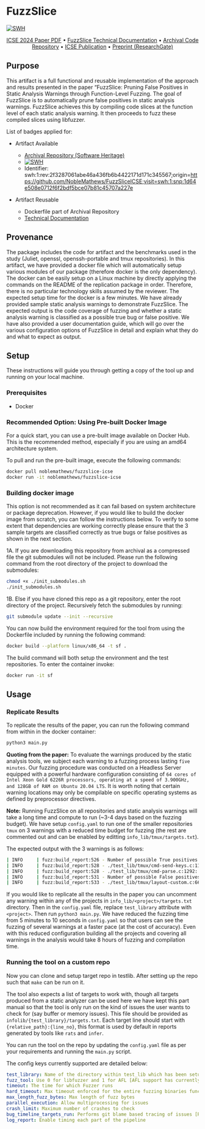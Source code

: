 # FuzzSlice

[![SWH](https://archive.softwareheritage.org/badge/origin/https://github.com/NobleMathews/FuzzSliceICSE/)](https://archive.softwareheritage.org/browse/origin/?origin_url=https://github.com/NobleMathews/FuzzSliceICSE)

<p align="center">
    <a href="https://archive.softwareheritage.org/swh:1:cnt:72e1b742f8f9e55b01d2fbc3c2bc76ed62699746;origin=https://github.com/NobleMathews/FuzzSliceICSE;visit=swh:1:snp:1d64e508e0712f6f2bdf5bce07b81c45707a227e;anchor=swh:1:rev:2f3287061abe46a436fb6b4422171d171c345567;path=/FuzzSlice_ICSE_2024.pdf">ICSE 2024 Paper PDF</a> •
    <a href="https://archive.softwareheritage.org/swh:1:cnt:b963c46c995105ecc6efed0c7a8dbee7b2372d0e;origin=https://github.com/NobleMathews/FuzzSliceICSE;visit=swh:1:snp:1d64e508e0712f6f2bdf5bce07b81c45707a227e;anchor=swh:1:rev:2f3287061abe46a436fb6b4422171d171c345567;path=/FuzzSlice_Technical_Documentation.pdf">FuzzSlice Technical Documentation</a> •
    <a href="https://archive.softwareheritage.org/browse/origin/directory/?origin_url=https://github.com/NobleMathews/FuzzSliceICSE">Archival Code Repository</a> •
    <a href="https://conf.researchr.org/details/icse-2024/icse-2024-research-track/39/FuzzSlice-Pruning-False-Positives-in-Static-Analysis-Warnings-through-Function-Level">ICSE Publication</a> •
    <a href="https://www.researchgate.net/publication/374114151_FuzzSlice_Pruning_False_Positives_in_Static_Analysis_Warnings_through_Function-Level_Fuzzing#fullTextFileContent">Preprint (ResearchGate)</a> 
</p>

## Purpose

This artifact is a full functional and reusable implementation of the approach and results presented in the paper “FuzzSlice: Pruning False Positives in Static Analysis Warnings through Function-Level Fuzzing. The goal of FuzzSlice is to automatically prune false positives in static analysis warnings. FuzzSlice achieves this by compiling code slices at the function level of each static analysis warning. It then proceeds to fuzz these compiled slices using libfuzzer. 

List of badges applied for:
- Artifact Available
    - [Archival Repository (Software Heritage)](https://archive.softwareheritage.org/browse/origin/directory/?origin_url=https://github.com/NobleMathews/FuzzSliceICSE)
    - [![SWH](https://archive.softwareheritage.org/badge/swh:1:rev:2f3287061abe46a436fb6b4422171d171c345567/)](https://archive.softwareheritage.org/swh:1:rev:2f3287061abe46a436fb6b4422171d171c345567;origin=https://github.com/NobleMathews/FuzzSliceICSE;visit=swh:1:snp:1d64e508e0712f6f2bdf5bce07b81c45707a227e)
    - Identifier: swh:1:rev:2f3287061abe46a436fb6b4422171d171c345567;origin=https://github.com/NobleMathews/FuzzSliceICSE;visit=swh:1:snp:1d64e508e0712f6f2bdf5bce07b81c45707a227e

- Artifact Reusable
    - Dockerfile part of Archival Repository
    - [Technical Documentation](FuzzSlice_Technical_Documentation.pdf)

## Provenance

The package includes the code for artifact and the benchmarks used in the study (Juliet, openssl, openssh-portable and tmux repositories). In this artifact, we have provided a docker file which will automatically setup various modules of our package (therefore docker is the only dependency). The docker can be easily setup on a Linux machine by directly applying the commands on the README of the replication package in order. Therefore, there is no particular technology skills assumed by the reviewer. The expected setup time for the docker is a few minutes. We have already provided sample static analysis warnings to demonstrate FuzzSlice. The expected output is the code coverage of fuzzing and whether a static analysis warning is classified as a possible true bug or false positive. We have also provided a user documentation guide, which will go over the various configuration options of FuzzSlice in detail and explain what they do and what to expect as output.

## Setup

These instructions will guide you through getting a copy of the tool up and running on your local machine.

### Prerequisites

- Docker

### Recommended Option: Using Pre-built Docker Image

For a quick start, you can use a pre-built image available on Docker Hub. This is the recommended method, especially if you are using an amd64 architecture system.

To pull and run the pre-built image, execute the following commands:

```bash
docker pull noblemathews/fuzzslice-icse
docker run -it noblemathews/fuzzslice-icse
```


### Building docker image 

This option is not recommended as it can fail based on system architecture or package deprecation. However, if you would like to build the docker image from scratch, you can follow the instructions below. To verify to some extent that dependencies are working correctly please ensure that the 3 sample targets are classified correctly as true bugs or false positives as shown in the next section.

1A. If you are downloading this repository from archival as a compressed file the git submodules will not be included. Please run the following command from the root directory of the project to download the submodules:
```bash
chmod +x ./init_submodules.sh
./init_submodules.sh
```

1B. Else if you have cloned this repo as a git repository, enter the root directory of the project. Recursively fetch the submodules by running:
```bash
git submodule update --init --recursive
```

You can now build the environment required for the tool from using the Dockerfile included by running the following command:
```bash
docker build --platform linux/x86_64 -t sf . 
```

The build command will both setup the environment and the test repositories. To enter the container invoke:
```bash
docker run -it sf
```

## Usage

### Replicate Results

To replicate the results of the paper, you can run the following command from within in the docker container:

```bash
python3 main.py
```

**Quoting from the paper:**
To evaluate the warnings produced by the static analysis tools, we subject each warning to a fuzzing process lasting `five minutes`. Our fuzzing procedure was conducted on a Headless Server equipped with a powerful hardware configuration consisting of `64 cores of Intel Xeon Gold 6226R processors, operating at a speed of 3.900GHz, and 128GB of RAM on Ubuntu 20.04 LTS`. It is worth noting that certain warning locations may only be compilable on specific operating systems as defined by preprocessor directives.



**Note:** Running FuzzSlice on all repositories and static analysis warnings will take a long time and compute to run (~3-4 days based on the fuzzing budget). We have setup `config.yaml` to run one of the smaller repositories `tmux` on 3 warnings with a reduced time budget for fuzzing (the rest are commented out and can be enabled by editting `info_lib/tmux/targets.txt`).

The expected output with the 3 warnings is as follows:

```bash
| INFO     | fuzz:build_report:526 - Number of possible True positives: 2
| INFO     | fuzz:build_report:528 - ./test_lib/tmux/cmd-send-keys.c:110: error: Buffer Overrun L1 // issue
| INFO     | fuzz:build_report:528 - ./test_lib/tmux/cmd-parse.c:1292: error: Buffer Overrun L2
| INFO     | fuzz:build_report:531 - Number of possible False positives: 1
| INFO     | fuzz:build_report:533 - ./test_lib/tmux/layout-custom.c:66: error: Buffer Overrun L1
```

If you would like to replicate all the results in the paper you can uncomment any warning within any of the projects in `info_lib/<project>/targets.txt` directory. Then in the `config.yaml` file, replace `test_library` attribute with `<project>`. Then run `python3 main.py`. We have reduced the fuzzing time from 5 minutes to 10 seconds in `config.yaml` so that users can see the fuzzing of several warnings at a faster pace (at the cost of accuracy). Even with this reduced configuration building all the projects and covering all warnings in the analysis would take 8 hours of fuzzing and compilation time.

### Running the tool on a custom repo

Now you can clone and setup target repo in testlib. After setting up the repo such that `make` can be run on it. 

The tool also expects a list of targets to work with, though all targets produced from a static analyzer can be used here we have kept this part manual so that the tool is only run on the kind of issues the user wants to check for (say buffer or memory issues). This file should be provided as `infolib/{test_library}/targets.txt`. Each target line should start with `{relative_path}:{line_no}`, this format is used by default in reports generated by tools like `rats` and `infer`. 

You can run the tool on the repo by updating the `config.yaml` file as per your requirements and running the `main.py` script.

The config keys currently supported are detailed below:

```yaml
test_library: Name of the directory within test_lib which has been setup for testing
fuzz_tool: Use 0 for libfuzzer and 1 for AFL [AFL support has currently been paused please retain this as 0]
timeout: The time for which Fuzzer runs
hard_timeout: Max timeout enforced for the entire fuzzing binaries function [For cases that don't terminate as expected]
max_length_fuzz_bytes: Max length of fuzz bytes
parallel_execution: Allow multiprocessing for issues
crash_limit: Maximum number of crashes to check
bug_timeline_targets_run: Performs git blame based tracing of issues [Retain as false for analysis]
log_report: Enable timing each part of the pipeline
```
